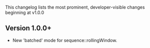 This changelog lists the most prominent, developer-visible changes beginning at v1.0.0

## Version 1.0.0+

  * New 'batched' mode for sequence::rollingWindow.
